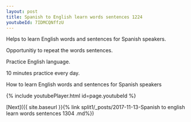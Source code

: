 ```yaml
---
layout: post
title: Spanish to English learn words sentences 1224 
youtubeId: 7IDMCQNffzU
---
```

 
 
Helps to learn English words and sentences for Spanish speakers.

Opportunitiy to repeat the words sentences. 

Practice English language. 
 
10 minutes practice every day. 
 
How to learn English words and sentences for Spanish speakers 
 
{% include youtubePlayer.html id=page.youtubeId %}
 
 
[Next]({{ site.baseurl }}{% link  split1/_posts/2017-11-13-Spanish to english learn words sentences 1304 .md%})
 
